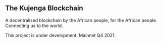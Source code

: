 ## The Kujenga Blockchain

A decentralised blockchain by the African people, for the African people. Connecting us to the world.

This project is under development. Mainnet Q4 2021.
